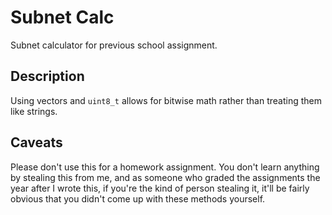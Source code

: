 # Subnet Calc

Subnet calculator for previous school assignment.

## Description

Using vectors and `uint8_t` allows for bitwise math rather than treating them like strings.

## Caveats

Please don't use this for a homework assignment. You don't learn anything by stealing
this from me, and as someone who graded the assignments the year after I wrote this,
if you're the kind of person stealing it, it'll be fairly obvious that you
didn't come up with these methods yourself.
